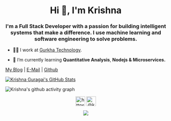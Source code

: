 <h1 align="center">Hi 👋, I'm Krishna</h1>
<h3 align="center">I'm a Full Stack Developer with a passion for building intelligent systems that make a difference. I use machine learning and software engineering to solve problems.</h3>

- 👨‍💻 I work at [Gurkha Technology](https://gurkhatech.com/). 

- 🌱 I’m currently learning **Quantitative Analysis**, **Nodejs & Microservices.**

[My Blog](https://medium.com/@krishnaguragain) | [E-Mail](mailto:krishnaguragain@outlook.com) | [Github](https://github.com/krishnaguragain/)

[![Krishna Guragai's GitHub Stats](https://github-readme-stats.vercel.app/api?username=krishnaguragain&show_icons=true&hide_title=false&count_private=true&theme=dark)](https://github.com/krishnaguragain)

![Krishna's github activity graph](https://activity-graph.herokuapp.com/graph?username=krishnaguragain&theme=dracula)

<p align="center">
<a href="https://www.linkedin.com/in/krishnaguragai/" target="blank"><img align="center" src="https://cdn.jsdelivr.net/npm/simple-icons@3.0.1/icons/linkedin.svg" alt="https://www.linkedin.com/in/krishnaguragai/" height="30" width="30" /></a>
<a href="https://medium.com/@krishnaguragain" target="blank"><img align="center" src="https://cdn.jsdelivr.net/npm/simple-icons@3.0.1/icons/medium.svg" alt="@krishnaguragain" height="30" width="30" /></a>
</p>

<p align="center">
<img align="center" src="https://github-profile-trophy.vercel.app/?username=krishnaguragain&theme=flat&no-frame=true&margin-w=30&margin-h=20" />
</p>
